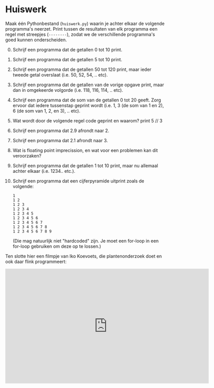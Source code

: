 # Huiswerk

Maak één Pythonbestand (`huiswerk.py`) waarin je achter elkaar de volgende programma's neerzet. Print tussen de resultaten van elk programma een regel met streepjes (`--------`), zodat we de verschillende programma's goed kunnen onderscheiden.

0. Schrijf een programma dat de getallen 0 tot 10 print.

1. Schrijf een programma dat de getallen 5 tot 10 print.

2. Schrijf een programma dat de getallen 50 tot 120 print, maar ieder tweede getal overslaat (i.e. 50, 52, 54, .. etc).

3. Schrijf een programma dat de getallen van de vorige opgave print, maar dan in omgekeerde volgorde (i.e. 118, 116, 114, .. etc).

4. Schrijf een programma dat de som van de getallen 0 tot 20 geeft. Zorg ervoor dat iedere tussenstap geprint wordt (i.e. 1, 3 (de som van 1 en 2), 6 (de som van 1, 2, en 3), .. etc).

5. Wat wordt door de volgende regel code geprint en waarom? print 5 // 3

6. Schrijf een programma dat 2.9 afrondt naar 2.

7. Schrijf een programma dat 2.1 afrondt naar 3.

8. Wat is floating point imprecission, en wat voor een problemen kan dit veroorzaken?

9. Schrijf een programma dat de getallen 1 tot 10 print, maar nu allemaal achter elkaar (i.e. 1234.. etc.).

10. Schrijf een programma dat een cijferpyramide uitprint zoals de volgende:

		1
		1 2
		1 2 3
		1 2 3 4
		1 2 3 4 5
		1 2 3 4 5 6
		1 2 3 4 5 6 7
		1 2 3 4 5 6 7 8
		1 2 3 4 5 6 7 8 9

	(Die mag natuurlijk niet "hardcoded" zijn. Je moet een for-loop in een for-loop gebruiken om deze op te lossen.)

Ten slotte hier een filmpje van Iko Koevoets, die plantenonderzoek doet en ook daar flink programmeert:

<iframe src="https://player.vimeo.com/video/199157213" width="640" height="360" frameborder="0" webkitallowfullscreen mozallowfullscreen allowfullscreen></iframe>
